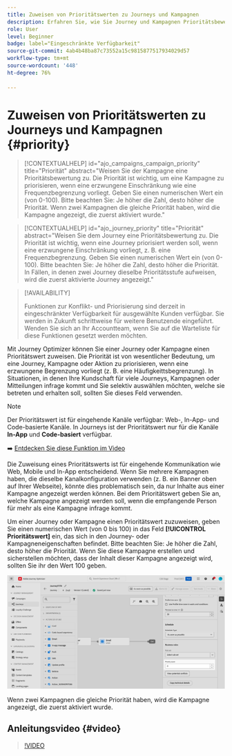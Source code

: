 ```yaml
---
title: Zuweisen von Prioritätswerten zu Journeys und Kampagnen
description: Erfahren Sie, wie Sie Journey und Kampagnen Prioritätsbewertungen zuweisen.
role: User
level: Beginner
badge: label="Eingeschränkte Verfügbarkeit"
source-git-commit: 4ab4b48ba87c73552a15c9815877517934029d57
workflow-type: tm+mt
source-wordcount: '448'
ht-degree: 76%

---
```



# Zuweisen von Prioritätswerten zu Journeys und Kampagnen {#priority}

>[!CONTEXTUALHELP]
>id="ajo_campaigns_campaign_priority"
>title="Priorität"
>abstract="Weisen Sie der Kampagne eine Prioritätsbewertung zu. Die Priorität ist wichtig, um eine Kampagne zu priorisieren, wenn eine erzwungene Einschränkung wie eine Frequenzbegrenzung vorliegt. Geben Sie einen numerischen Wert ein (von 0-100). Bitte beachten Sie: Je höher die Zahl, desto höher die Priorität. Wenn zwei Kampagnen die gleiche Priorität haben, wird die Kampagne angezeigt, die zuerst aktiviert wurde."

>[!CONTEXTUALHELP]
>id="ajo_journey_priority"
>title="Priorität"
>abstract="Weisen Sie dem Journey eine Prioritätsbewertung zu. Die Priorität ist wichtig, wenn eine Journey priorisiert werden soll, wenn eine erzwungene Einschränkung vorliegt, z. B. eine Frequenzbegrenzung. Geben Sie einen numerischen Wert ein (von 0-100). Bitte beachten Sie: Je höher die Zahl, desto höher die Priorität. In Fällen, in denen zwei Journey dieselbe Prioritätsstufe aufweisen, wird die zuerst aktivierte Journey angezeigt."

>[!AVAILABILITY]
>
>Funktionen zur Konflikt- und Priorisierung sind derzeit in eingeschränkter Verfügbarkeit für ausgewählte Kunden verfügbar. Sie werden in Zukunft schrittweise für weitere Benutzende eingeführt. Wenden Sie sich an Ihr Accountteam, wenn Sie auf die Warteliste für diese Funktionen gesetzt werden möchten.

Mit Journey Optimizer können Sie einer Journey oder Kampagne einen Prioritätswert zuweisen. Die Priorität ist von wesentlicher Bedeutung, um eine Journey, Kampagne oder Aktion zu priorisieren, wenn eine erzwungene Begrenzung vorliegt (z. B. eine Häufigkeittsbegrenzung). In Situationen, in denen Ihre Kundschaft für viele Journeys, Kampagnen oder Mitteilungen infrage kommt und Sie selektiv auswählen möchten, welche sie betreten und erhalten soll, sollten Sie dieses Feld verwenden.

>[!NOTE]
>
>Der Prioritätswert ist für eingehende Kanäle verfügbar: Web-, In-App- und Code-basierte Kanäle. In Journeys ist der Prioritätswert nur für die Kanäle **In-App** und **Code-basiert** verfügbar.

➡️ [Entdecken Sie diese Funktion im Video](#video)

Die Zuweisung eines Prioritätswerts ist für eingehende Kommunikation wie Web, Mobile und In-App entscheidend. Wenn Sie mehrere Kampagnen haben, die dieselbe Kanalkonfiguration verwenden (z. B. ein Banner oben auf Ihrer Webseite), könnte dies problematisch sein, da nur Inhalte aus einer Kampagne angezeigt werden können. Bei dem Prioritätswert geben Sie an, welche Kampagne angezeigt werden soll, wenn die empfangende Person für mehr als eine Kampagne infrage kommt.

Um einer Journey oder Kampagne einen Prioritätswert zuzuweisen, geben Sie einen numerischen Wert (von 0 bis 100) in das Feld **[!UICONTROL Prioritätswert]** ein, das sich in den Journey- oder Kampagneneigenschaften befindet. Bitte beachten Sie: Je höher die Zahl, desto höher die Priorität. Wenn Sie diese Kampagne erstellen und sicherstellen möchten, dass der Inhalt dieser Kampagne angezeigt wird, sollten Sie ihr den Wert 100 geben.

![](assets/priority-score.png)

Wenn zwei Kampagnen die gleiche Priorität haben, wird die Kampagne angezeigt, die zuerst aktiviert wurde.

## Anleitungsvideo {#video}

>[!VIDEO](https://video.tv.adobe.com/v/3435529?quality=12)
